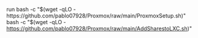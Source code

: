 run 
bash -c "$(wget -qLO - https://github.com/pablo07928/Proxmox/raw/main/ProxmoxSetup.sh)"
bash -c "$(wget -qLO - https://github.com/pablo07928/Proxmox/raw/main/AddSharestoLXC.sh)"

